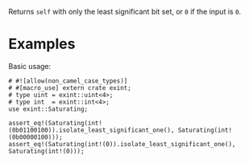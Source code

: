 Returns `self` with only the least significant bit set, or `0` if the input is `0`.

# Examples

Basic usage:

```
# #![allow(non_camel_case_types)]
# #[macro_use] extern crate exint;
# type uint = exint::uint<4>;
# type int  = exint::int<4>;
use exint::Saturating;

assert_eq!(Saturating(int!(0b01100100)).isolate_least_significant_one(), Saturating(int!(0b00000100)));
assert_eq!(Saturating(int!(0)).isolate_least_significant_one(), Saturating(int!(0)));
```
